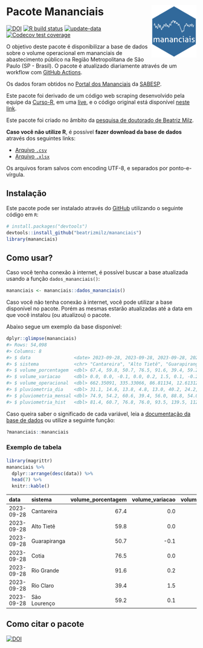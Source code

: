 
<!-- README.md is generated from README.Rmd. Please edit that file -->

# Pacote Mananciais <img src="man/figures/hexlogo.png" align="right" width = "120px"/>

<!-- badges: start -->

[![DOI](https://zenodo.org/badge/DOI/10.5281/zenodo.4733056.svg)](https://doi.org/10.5281/zenodo.4733056)
[![R build
status](https://github.com/beatrizmilz/mananciais/workflows/R-CMD-check/badge.svg)](https://github.com/beatrizmilz/mananciais/actions)
[![update-data](https://github.com/beatrizmilz/mananciais/actions/workflows/2-update_data.yaml/badge.svg)](https://github.com/beatrizmilz/mananciais/actions/workflows/2-update_data.yaml)
[![Codecov test
coverage](https://codecov.io/gh/beatrizmilz/mananciais/branch/master/graph/badge.svg)](https://codecov.io/gh/beatrizmilz/mananciais?branch=master)
<!-- badges: end -->

O objetivo deste pacote é disponibilizar a base de dados sobre o volume
operacional em mananciais de abastecimento público na Região
Metropolitana de São Paulo (SP - Brasil). O pacote é atualizado
diariamente através de um workflow com [GitHub
Actions](https://github.com/beatrizmilz/mananciais/actions).

Os dados foram obtidos no [Portal dos
Mananciais](http://mananciais.sabesp.com.br/Situacao) da
[SABESP](http://site.sabesp.com.br/site/Default.aspx).

Este pacote foi derivado de um código web scraping desenvolvido pela
equipe da [Curso-R](https://www.curso-r.com/), em uma
[live](https://youtu.be/jvZIxrMmOcQ), e o código original está
disponível [neste
link](https://github.com/curso-r/lives/blob/master/drafts/20200730_scraper_sabesp.R).

Este pacote foi criado no âmbito da [pesquisa de doutorado de Beatriz
Milz](https://beatrizmilz.github.io/tese/).

**Caso você não utilize R**, é possível **fazer download da base de
dados** através dos seguintes links:

- [Arquivo
  `.csv`](https://github.com/beatrizmilz/mananciais/raw/master/inst/extdata/mananciais.csv)
- [Arquivo
  `.xlsx`](https://github.com/beatrizmilz/mananciais/blob/master/inst/extdata/mananciais.xlsx?raw=true)

Os arquivos foram salvos com encoding UTF-8, e separados por
ponto-e-vírgula.

## Instalação

Este pacote pode ser instalado através do [GitHub](https://github.com/)
utilizando o seguinte código em `R`:

``` r
# install.packages("devtools")
devtools::install_github("beatrizmilz/mananciais")
library(mananciais)
```

## Como usar?

Caso você tenha conexão à internet, é possível buscar a base atualizada
usando a função `dados_mananciais()`:

``` r
mananciais <- mananciais::dados_mananciais() 
```

Caso você não tenha conexão à internet, você pode utilizar a base
disponível no pacote. Porém as mesmas estarão atualizadas até a data em
que você instalou (ou atualizou) o pacote.

Abaixo segue um exemplo da base disponível:

``` r
dplyr::glimpse(mananciais)
#> Rows: 54,098
#> Columns: 8
#> $ data                <date> 2023-09-28, 2023-09-28, 2023-09-28, 2023-09-28, 2…
#> $ sistema             <chr> "Cantareira", "Alto Tietê", "Guarapiranga", "Cotia…
#> $ volume_porcentagem  <dbl> 67.4, 59.8, 50.7, 76.5, 91.6, 39.4, 59.2, 67.4, 59…
#> $ volume_variacao     <dbl> 0.0, 0.0, -0.1, 0.0, 0.2, 1.5, 0.1, -0.2, -0.2, -0…
#> $ volume_operacional  <dbl> 662.35091, 335.33066, 86.81134, 12.61312, 102.7082…
#> $ pluviometria_dia    <dbl> 31.1, 14.6, 13.8, 4.8, 13.0, 40.2, 24.2, 0.1, 0.2,…
#> $ pluviometria_mensal <dbl> 74.9, 54.2, 60.6, 39.4, 56.0, 88.8, 54.0, 43.8, 39…
#> $ pluviometria_hist   <dbl> 81.4, 60.7, 76.8, 76.0, 93.5, 139.5, 112.8, 81.4, …
```

Caso queira saber o significado de cada variável, leia a [documentação
da base de
dados](https://beatrizmilz.github.io/mananciais/reference/mananciais.html)
ou utilize a seguinte função:

``` r
?mananciais::mananciais
```

### Exemplo de tabela

``` r
library(magrittr)
mananciais %>% 
  dplyr::arrange(desc(data)) %>% 
  head(7) %>%
  knitr::kable()
```

| data       | sistema      | volume_porcentagem | volume_variacao | volume_operacional | pluviometria_dia | pluviometria_mensal | pluviometria_hist |
|:-----------|:-------------|-------------------:|----------------:|-------------------:|-----------------:|--------------------:|------------------:|
| 2023-09-28 | Cantareira   |               67.4 |             0.0 |          662.35091 |             31.1 |                74.9 |              81.4 |
| 2023-09-28 | Alto Tietê   |               59.8 |             0.0 |          335.33066 |             14.6 |                54.2 |              60.7 |
| 2023-09-28 | Guarapiranga |               50.7 |            -0.1 |           86.81134 |             13.8 |                60.6 |              76.8 |
| 2023-09-28 | Cotia        |               76.5 |             0.0 |           12.61312 |              4.8 |                39.4 |              76.0 |
| 2023-09-28 | Rio Grande   |               91.6 |             0.2 |          102.70825 |             13.0 |                56.0 |              93.5 |
| 2023-09-28 | Rio Claro    |               39.4 |             1.5 |            5.38484 |             40.2 |                88.8 |             139.5 |
| 2023-09-28 | São Lourenço |               59.2 |             0.1 |           52.62281 |             24.2 |                54.0 |             112.8 |

## Como citar o pacote

[![DOI](https://zenodo.org/badge/DOI/10.5281/zenodo.4733056.svg)](https://doi.org/10.5281/zenodo.4733056)
